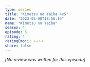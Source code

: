 ```yaml
---
type: series
title: "Kimetsu no Yaiba 4x5"
date: "2023-05-08T18:56:16"
name: "Kimetsu no Yaiba"
season: 4
episode: 5
rating: 4
ratingEmoji: ⭐️⭐️⭐️⭐️
share: false
---
```


*[No review was written for this episode]*
